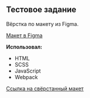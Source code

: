 ## Тестовое задание

Вёрстка по макету из Figma.

[Макет в Figma](https://www.figma.com/file/RGEN3vzVJA44v2Cu1Fal7P/%D0%A2%D0%B5%D1%81%D1%82%D0%BE%D0%B2%D0%BE%D0%B5-%D0%B7%D0%B0%D0%B4%D0%B0%D0%BD%D0%B8%D0%B5-Frontend-%D1%80%D0%B0%D0%B7%D1%80%D0%B0%D0%B1%D0%BE%D1%82%D1%87%D0%B8%D0%BA-Toster-Media?type=design&node-id=0%3A1&mode=design&t=tkITPxI2qfJG48YR-1)

**Использовал:**

- HTML
- SCSS
- JavaScript
- Webpack

[Ссылка на свёрстанный макет](https://projectongithub.github.io/test-toster-media/)
